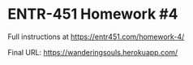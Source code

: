 # ENTR-451 Homework #4

Full instructions at https://entr451.com/homework-4/

Final URL: https://wanderingsouls.herokuapp.com/